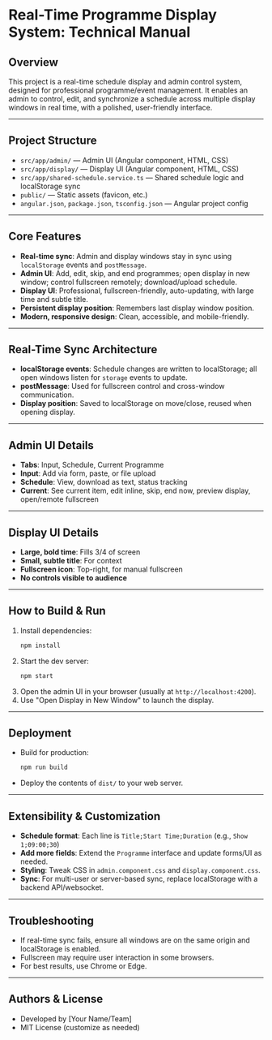 # Real-Time Programme Display System: Technical Manual

## Overview
This project is a real-time schedule display and admin control system, designed for professional programme/event management. It enables an admin to control, edit, and synchronize a schedule across multiple display windows in real time, with a polished, user-friendly interface.

---

## Project Structure

- `src/app/admin/` — Admin UI (Angular component, HTML, CSS)
- `src/app/display/` — Display UI (Angular component, HTML, CSS)
- `src/app/shared-schedule.service.ts` — Shared schedule logic and localStorage sync
- `public/` — Static assets (favicon, etc.)
- `angular.json`, `package.json`, `tsconfig.json` — Angular project config

---

## Core Features

- **Real-time sync**: Admin and display windows stay in sync using `localStorage` events and `postMessage`.
- **Admin UI**: Add, edit, skip, and end programmes; open display in new window; control fullscreen remotely; download/upload schedule.
- **Display UI**: Professional, fullscreen-friendly, auto-updating, with large time and subtle title.
- **Persistent display position**: Remembers last display window position.
- **Modern, responsive design**: Clean, accessible, and mobile-friendly.

---

## Real-Time Sync Architecture

- **localStorage events**: Schedule changes are written to localStorage; all open windows listen for `storage` events to update.
- **postMessage**: Used for fullscreen control and cross-window communication.
- **Display position**: Saved to localStorage on move/close, reused when opening display.

---

## Admin UI Details

- **Tabs**: Input, Schedule, Current Programme
- **Input**: Add via form, paste, or file upload
- **Schedule**: View, download as text, status tracking
- **Current**: See current item, edit inline, skip, end now, preview display, open/remote fullscreen

---

## Display UI Details

- **Large, bold time**: Fills 3/4 of screen
- **Small, subtle title**: For context
- **Fullscreen icon**: Top-right, for manual fullscreen
- **No controls visible to audience**

---

## How to Build & Run

1. Install dependencies:
   ```bash
   npm install
   ```
2. Start the dev server:
   ```bash
   npm start
   ```
3. Open the admin UI in your browser (usually at `http://localhost:4200`).
4. Use "Open Display in New Window" to launch the display.

---

## Deployment

- Build for production:
  ```bash
  npm run build
  ```
- Deploy the contents of `dist/` to your web server.

---

## Extensibility & Customization

- **Schedule format**: Each line is `Title;Start Time;Duration` (e.g., `Show 1;09:00;30`)
- **Add more fields**: Extend the `Programme` interface and update forms/UI as needed.
- **Styling**: Tweak CSS in `admin.component.css` and `display.component.css`.
- **Sync**: For multi-user or server-based sync, replace localStorage with a backend API/websocket.

---

## Troubleshooting

- If real-time sync fails, ensure all windows are on the same origin and localStorage is enabled.
- Fullscreen may require user interaction in some browsers.
- For best results, use Chrome or Edge.

---

## Authors & License
- Developed by [Your Name/Team]
- MIT License (customize as needed)
